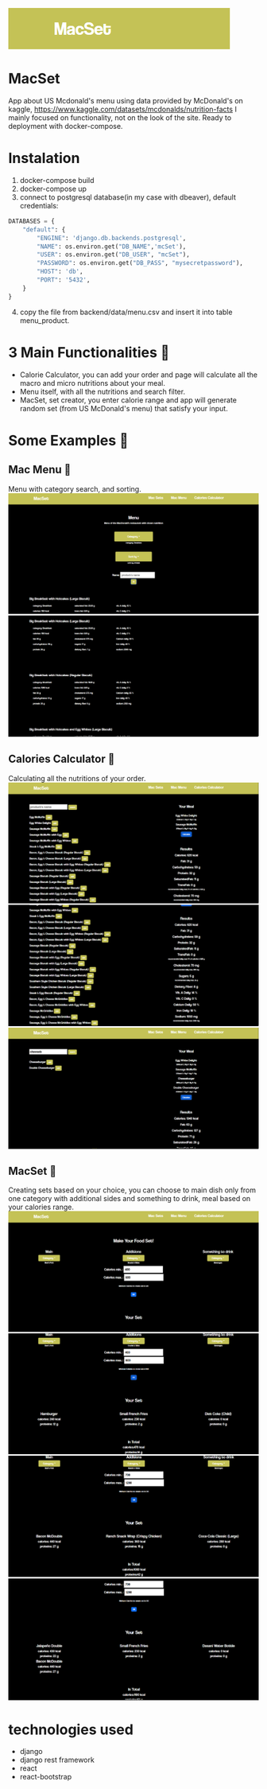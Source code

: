 ![banner](/screenshots/banner.png "")
# MacSet
App about US Mcdonald's menu using data provided by McDonald's on kaggle, https://www.kaggle.com/datasets/mcdonalds/nutrition-facts
I mainly focused on functionality, not on the look of the site.
Ready to deployment with docker-compose.
# Instalation
1. docker-compose build
2. docker-compose up
3. connect to postgresql database(in my case with dbeaver), default credentials:
```python
DATABASES = {
    "default": {
        "ENGINE": 'django.db.backends.postgresql',
        "NAME": os.environ.get("DB_NAME",'mcSet'),
        "USER": os.environ.get("DB_USER", "mcSet"),
        "PASSWORD": os.environ.get("DB_PASS", "mysecretpassword"),
        "HOST": 'db',
        "PORT": '5432',
    }
}
```
4. copy the file from backend/data/menu.csv and insert it into table menu_product.
# 3 Main Functionalities :hammer:
- Calorie Calculator, you can add your order and page will calculate all the macro and micro nutritions about your meal.
- Menu itself, with all the nutritions and search filter.
- MacSet, set creator, you enter calorie range and app will generate random set (from US McDonald's menu) that satisfy your input.

# Some Examples :hamburger:

## Mac Menu :fork_and_knife:
Menu with category search, and sorting.
![menu1](/screenshots/menu1.png "")
![menu2](/screenshots/menu2.png "")

## Calories Calculator :fries:
Calculating all the nutritions of your order.
![calc1](/screenshots/calc1.png "")
![calc2](/screenshots/calc2.png "")
![calc3](/screenshots/calc3.png "")

## MacSet :bento:
Creating sets based on your choice, you can choose to main dish only from one category with additional sides and something to drink, meal based on your calories range.
![calc3](/screenshots/sets1.png "")
![calc3](/screenshots/sets2.png "")
![calc3](/screenshots/sets3.png "")
![calc3](/screenshots/sets4.png "")

# technologies used
- django
- django rest framework
- react
- react-bootstrap
